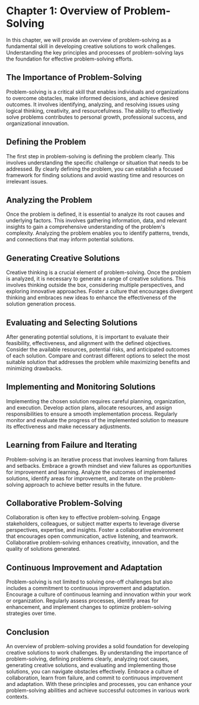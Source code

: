 Chapter 1: Overview of Problem-Solving
======================================

In this chapter, we will provide an overview of problem-solving as a fundamental skill in developing creative solutions to work challenges. Understanding the key principles and processes of problem-solving lays the foundation for effective problem-solving efforts.

The Importance of Problem-Solving
---------------------------------

Problem-solving is a critical skill that enables individuals and organizations to overcome obstacles, make informed decisions, and achieve desired outcomes. It involves identifying, analyzing, and resolving issues using logical thinking, creativity, and resourcefulness. The ability to effectively solve problems contributes to personal growth, professional success, and organizational innovation.

Defining the Problem
--------------------

The first step in problem-solving is defining the problem clearly. This involves understanding the specific challenge or situation that needs to be addressed. By clearly defining the problem, you can establish a focused framework for finding solutions and avoid wasting time and resources on irrelevant issues.

Analyzing the Problem
---------------------

Once the problem is defined, it is essential to analyze its root causes and underlying factors. This involves gathering information, data, and relevant insights to gain a comprehensive understanding of the problem's complexity. Analyzing the problem enables you to identify patterns, trends, and connections that may inform potential solutions.

Generating Creative Solutions
-----------------------------

Creative thinking is a crucial element of problem-solving. Once the problem is analyzed, it is necessary to generate a range of creative solutions. This involves thinking outside the box, considering multiple perspectives, and exploring innovative approaches. Foster a culture that encourages divergent thinking and embraces new ideas to enhance the effectiveness of the solution generation process.

Evaluating and Selecting Solutions
----------------------------------

After generating potential solutions, it is important to evaluate their feasibility, effectiveness, and alignment with the defined objectives. Consider the available resources, potential risks, and anticipated outcomes of each solution. Compare and contrast different options to select the most suitable solution that addresses the problem while maximizing benefits and minimizing drawbacks.

Implementing and Monitoring Solutions
-------------------------------------

Implementing the chosen solution requires careful planning, organization, and execution. Develop action plans, allocate resources, and assign responsibilities to ensure a smooth implementation process. Regularly monitor and evaluate the progress of the implemented solution to measure its effectiveness and make necessary adjustments.

Learning from Failure and Iterating
-----------------------------------

Problem-solving is an iterative process that involves learning from failures and setbacks. Embrace a growth mindset and view failures as opportunities for improvement and learning. Analyze the outcomes of implemented solutions, identify areas for improvement, and iterate on the problem-solving approach to achieve better results in the future.

Collaborative Problem-Solving
-----------------------------

Collaboration is often key to effective problem-solving. Engage stakeholders, colleagues, or subject matter experts to leverage diverse perspectives, expertise, and insights. Foster a collaborative environment that encourages open communication, active listening, and teamwork. Collaborative problem-solving enhances creativity, innovation, and the quality of solutions generated.

Continuous Improvement and Adaptation
-------------------------------------

Problem-solving is not limited to solving one-off challenges but also includes a commitment to continuous improvement and adaptation. Encourage a culture of continuous learning and innovation within your work or organization. Regularly assess processes, identify areas for enhancement, and implement changes to optimize problem-solving strategies over time.

Conclusion
----------

An overview of problem-solving provides a solid foundation for developing creative solutions to work challenges. By understanding the importance of problem-solving, defining problems clearly, analyzing root causes, generating creative solutions, and evaluating and implementing those solutions, you can navigate obstacles effectively. Embrace a culture of collaboration, learn from failure, and commit to continuous improvement and adaptation. With these principles and processes, you can enhance your problem-solving abilities and achieve successful outcomes in various work contexts.
